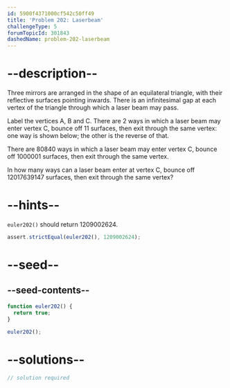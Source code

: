 ```yaml
---
id: 5900f4371000cf542c50ff49
title: 'Problem 202: Laserbeam'
challengeType: 5
forumTopicId: 301843
dashedName: problem-202-laserbeam
---
```


# --description--

Three mirrors are arranged in the shape of an equilateral triangle, with their reflective surfaces pointing inwards. There is an infinitesimal gap at each vertex of the triangle through which a laser beam may pass.

Label the vertices A, B and C. There are 2 ways in which a laser beam may enter vertex C, bounce off 11 surfaces, then exit through the same vertex: one way is shown below; the other is the reverse of that.

There are 80840 ways in which a laser beam may enter vertex C, bounce off 1000001 surfaces, then exit through the same vertex.

In how many ways can a laser beam enter at vertex C, bounce off 12017639147 surfaces, then exit through the same vertex?

# --hints--

`euler202()` should return 1209002624.

```js
assert.strictEqual(euler202(), 1209002624);
```

# --seed--

## --seed-contents--

```js
function euler202() {
  return true;
}

euler202();
```

# --solutions--

```js
// solution required
```
